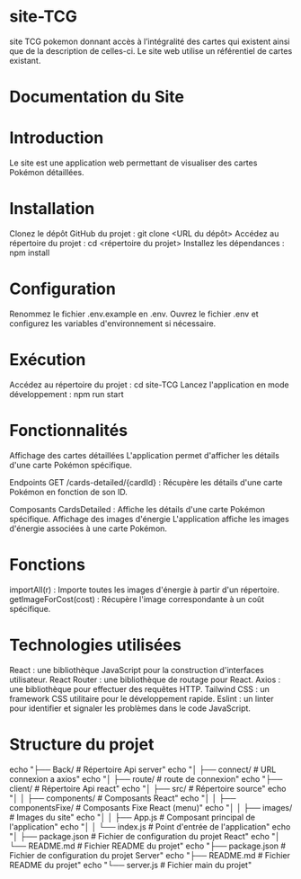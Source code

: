 # site-TCG
site TCG pokemon  donnant accès à l’intégralité des cartes qui existent ainsi que de la description de celles-ci. Le site web utilise un référentiel de cartes existant.  

# Documentation du Site

# Introduction
Le site est une application web permettant de visualiser des cartes Pokémon détaillées.

# Installation
Clonez le dépôt GitHub du projet : git clone <URL du dépôt>
Accédez au répertoire du projet : cd <répertoire du projet>
Installez les dépendances : npm install

# Configuration
Renommez le fichier .env.example en .env.
Ouvrez le fichier .env et configurez les variables d'environnement si nécessaire.

# Exécution
Accédez au répertoire du projet : cd site-TCG
Lancez l'application en mode développement : npm run start

# Fonctionnalités
Affichage des cartes détaillées
L'application permet d'afficher les détails d'une carte Pokémon spécifique.

Endpoints
GET /cards-detailed/{cardId} : Récupère les détails d'une carte Pokémon en fonction de son ID.

Composants
CardsDetailed : Affiche les détails d'une carte Pokémon spécifique.
Affichage des images d'énergie
L'application affiche les images d'énergie associées à une carte Pokémon.

# Fonctions

importAll(r) : Importe toutes les images d'énergie à partir d'un répertoire.
getImageForCost(cost) : Récupère l'image correspondante à un coût spécifique.

# Technologies utilisées
React : une bibliothèque JavaScript pour la construction d'interfaces utilisateur.
React Router : une bibliothèque de routage pour React.
Axios : une bibliothèque pour effectuer des requêtes HTTP.
Tailwind CSS : un framework CSS utilitaire pour le développement rapide.
Eslint : un linter pour identifier et signaler les problèmes dans le code JavaScript.
# Structure du projet

echo "├── Back/                        # Répertoire Api server"
echo "│         ├── connect/                        # URL connexion a axios"
echo "│         ├── route/                              # route de connexion"
echo "├── client/                        # Répertoire Api react"
echo "│         ├── src/                        # Répertoire source"
echo "│         │   ├── components/             # Composants React"
echo "│         │   ├── componentsFixe/    # Composants Fixe React (menu)"
echo "│         │   ├── images/                 # Images du site"
echo "│         │   ├── App.js                  # Composant principal de l'application"
echo "│         │   └── index.js                # Point d'entrée de l'application"
echo "│        ├── package.json                # Fichier de configuration du projet React"
echo "│       └── README.md                   # Fichier README du projet"
echo "├── package.json                # Fichier de configuration du projet Server"
echo "├── README.md                   # Fichier README du projet"
echo "└── server.js                             # Fichier main du projet"
